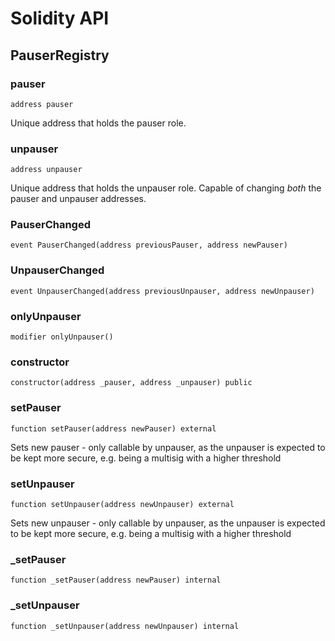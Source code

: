 # Solidity API

## PauserRegistry

### pauser

```solidity
address pauser
```

Unique address that holds the pauser role.

### unpauser

```solidity
address unpauser
```

Unique address that holds the unpauser role. Capable of changing *both* the pauser and unpauser addresses.

### PauserChanged

```solidity
event PauserChanged(address previousPauser, address newPauser)
```

### UnpauserChanged

```solidity
event UnpauserChanged(address previousUnpauser, address newUnpauser)
```

### onlyUnpauser

```solidity
modifier onlyUnpauser()
```

### constructor

```solidity
constructor(address _pauser, address _unpauser) public
```

### setPauser

```solidity
function setPauser(address newPauser) external
```

Sets new pauser - only callable by unpauser, as the unpauser is expected to be kept more secure, e.g. being a multisig with a higher threshold

### setUnpauser

```solidity
function setUnpauser(address newUnpauser) external
```

Sets new unpauser - only callable by unpauser, as the unpauser is expected to be kept more secure, e.g. being a multisig with a higher threshold

### _setPauser

```solidity
function _setPauser(address newPauser) internal
```

### _setUnpauser

```solidity
function _setUnpauser(address newUnpauser) internal
```

